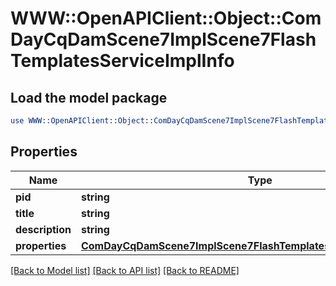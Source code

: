 # WWW::OpenAPIClient::Object::ComDayCqDamScene7ImplScene7FlashTemplatesServiceImplInfo

## Load the model package
```perl
use WWW::OpenAPIClient::Object::ComDayCqDamScene7ImplScene7FlashTemplatesServiceImplInfo;
```

## Properties
Name | Type | Description | Notes
------------ | ------------- | ------------- | -------------
**pid** | **string** |  | [optional] 
**title** | **string** |  | [optional] 
**description** | **string** |  | [optional] 
**properties** | [**ComDayCqDamScene7ImplScene7FlashTemplatesServiceImplProperties**](ComDayCqDamScene7ImplScene7FlashTemplatesServiceImplProperties.md) |  | [optional] 

[[Back to Model list]](../README.md#documentation-for-models) [[Back to API list]](../README.md#documentation-for-api-endpoints) [[Back to README]](../README.md)


